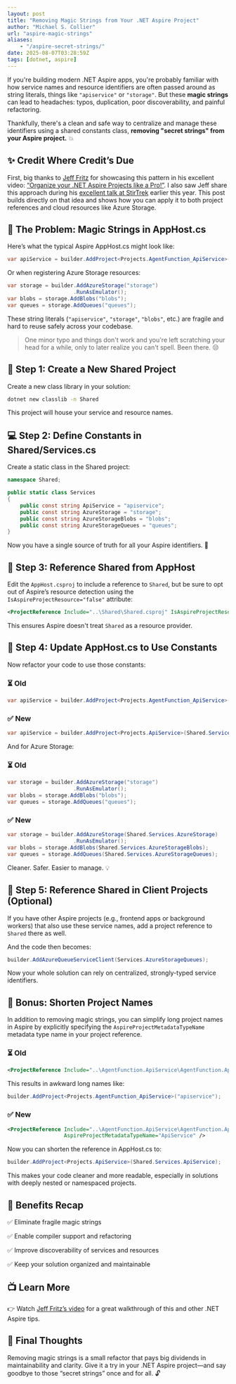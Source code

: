 ```yaml
---
layout: post
title: "Removing Magic Strings from Your .NET Aspire Project"
author: "Michael S. Collier"
url: "aspire-magic-strings"
aliases:
    - "/aspire-secret-strings/"
date: 2025-08-07T03:28:59Z
tags: [dotnet, aspire]
---
```


If you're building modern .NET Aspire apps, you're probably familiar with how service names and resource identifiers are often passed around as string literals, things like `"apiservice"` or `"storage"`. But these **magic strings** can lead to headaches: typos, duplication, poor discoverability, and painful refactoring.

Thankfully, there's a clean and safe way to centralize and manage these identifiers using a shared constants class, **removing "secret strings" from your Aspire project.** :boom:

## :sparkles: Credit Where Credit’s Due

First, big thanks to [Jeff Fritz](https://www.youtube.com/@csharpfritz) for showcasing this pattern in his excellent video: [“Organize your .NET Aspire Projects like a Pro!”](https://www.youtube.com/watch?v=Jt39GzYCRgo). I also saw Jeff share this approach during his [excellent talk at StirTrek](https://youtu.be/wHX9we3Vx64?si=B6gwD_YVyPVrIKgB) earlier this year. This post builds directly on that idea and shows how you can apply it to both project references and cloud resources like Azure Storage.

## :dart: The Problem: Magic Strings in AppHost.cs

Here’s what the typical Aspire AppHost.cs might look like:

```csharp
var apiService = builder.AddProject<Projects.AgentFunction_ApiService>("apiservice");
```

Or when registering Azure Storage resources:

```csharp
var storage = builder.AddAzureStorage("storage")
                     .RunAsEmulator();
var blobs = storage.AddBlobs("blobs");
var queues = storage.AddQueues("queues");
```

These string literals (`"apiservice"`, `"storage"`, `"blobs"`, etc.) are fragile and hard to reuse safely across your codebase.

> One minor typo and things don't work and you're left scratching your head for a while, only to later realize you can't spell. Been there. :unamused:

## :wrench: Step 1: Create a New Shared Project

Create a new class library in your solution:

```bash
dotnet new classlib -n Shared
```

This project will house your service and resource names.

## :computer: Step 2: Define Constants in Shared/Services.cs

Create a static class in the Shared project:

```csharp
namespace Shared;

public static class Services
{
    public const string ApiService = "apiservice";
    public const string AzureStorage = "storage";
    public const string AzureStorageBlobs = "blobs";
    public const string AzureStorageQueues = "queues";
}
```

Now you have a single source of truth for all your Aspire identifiers. :dart:

## :link: Step 3: Reference Shared from AppHost

Edit the `AppHost.csproj` to include a reference to `Shared`, but be sure to opt out of Aspire’s resource detection using the `IsAspireProjectResource="false"` attribute:

```xml
<ProjectReference Include="..\Shared\Shared.csproj" IsAspireProjectResource="false" />
```

This ensures Aspire doesn't treat `Shared` as a resource provider.

## :hammer: Step 4: Update AppHost.cs to Use Constants

Now refactor your code to use those constants:

### :hourglass_flowing_sand: Old

```csharp
var apiService = builder.AddProject<Projects.AgentFunction_ApiService>("apiservice");
```

### :white_check_mark: New

```csharp
var apiService = builder.AddProject<Projects.ApiService>(Shared.Services.ApiService);
```

And for Azure Storage:

### :hourglass_flowing_sand: Old

```csharp
var storage = builder.AddAzureStorage("storage")
                     .RunAsEmulator();
var blobs = storage.AddBlobs("blobs");
var queues = storage.AddQueues("queues");

```

### :white_check_mark: New

```csharp
var storage = builder.AddAzureStorage(Shared.Services.AzureStorage)
                     .RunAsEmulator();
var blobs = storage.AddBlobs(Shared.Services.AzureStorageBlobs);
var queues = storage.AddQueues(Shared.Services.AzureStorageQueues);
```

Cleaner. Safer. Easier to manage. :bulb:

## :balloon: Step 5: Reference Shared in Client Projects (Optional)

If you have other Aspire projects (e.g., frontend apps or background workers) that also use these service names, add a project reference to `Shared` there as well.

And the code then becomes:

```csharp
builder.AddAzureQueueServiceClient(Services.AzureStorageQueues);
```

Now your whole solution can rely on centralized, strongly-typed service identifiers.

## :bell: Bonus: Shorten Project Names

In addition to removing magic strings, you can simplify long project names in Aspire by explicitly specifying the `AspireProjectMetadataTypeName` metadata type name in your project reference.

### :hourglass_flowing_sand: Old

```xml
<ProjectReference Include="..\AgentFunction.ApiService\AgentFunction.ApiService.csproj" />
```

This results in awkward long names like:

```csharp
builder.AddProject<Projects.AgentFunction_ApiService>("apiservice");
```

### :white_check_mark: New

```xml
<ProjectReference Include="..\AgentFunction.ApiService\AgentFunction.ApiService.csproj"
                  AspireProjectMetadataTypeName="ApiService" />
```

Now you can shorten the reference in AppHost.cs to:

```csharp
builder.AddProject<Projects.ApiService>(Shared.Services.ApiService);
```

This makes your code cleaner and more readable, especially in solutions with deeply nested or namespaced projects.

## :revolving_hearts: Benefits Recap

:white_check_mark: Eliminate fragile magic strings

:white_check_mark: Enable compiler support and refactoring

:white_check_mark: Improve discoverability of services and resources

:white_check_mark: Keep your solution organized and maintainable

## :tv: Learn More

:point_right: Watch [Jeff Fritz’s video](https://www.youtube.com/watch?v=Jt39GzYCRgo) for a great walkthrough of this and other .NET Aspire tips.

## :raised_hands: Final Thoughts

Removing magic strings is a small refactor that pays big dividends in maintainability and clarity. Give it a try in your .NET Aspire project—and say goodbye to those “secret strings” once and for all. :unlock:
